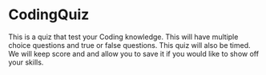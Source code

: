 # CodingQuiz
This is a quiz that test your Coding knowledge. This will have multiple choice questions and true or false questions. This quiz will also be timed. We will keep score and and allow you to save it if you would like to show off your skills.
